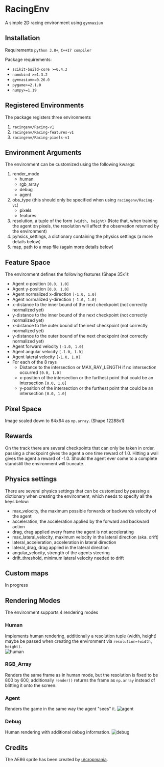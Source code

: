 # RacingEnv
A simple 2D racing environment using `gymnasium`

## Installation

Requirements `python 3.8+`, `C++17 compiler`

Package requirements:
- `scikit-build-core >=0.4.3`
- `nanobind >=1.3.2`
- `gymnasium>=0.26.0`
- `pygame>=2.1.0`
- `numpy>=1.19`

## Registered Environments

The package registers three environments

1. `racingenv/Racing-v1`
2. `racingenv/Racing-features-v1`
3. `racingenv/Racing-pixels-v1`

## Environment Arguments

The environment can be customized using the following kwargs:

1. render_mode
   - human
   - rgb_array
   - debug
   - agent
2. obs_type (this should only be specified when using `racingenv/Racing-v1`)
   - pixels
   - features
3. resolution, a tuple of the form `(width, height)` (Note that, when training the agent on pixels, the resolution will affect the observation returned by the environment)
4. pyhsics_settings, a dictionary containing the physics settings (a more details below)
5. map, path to a map file (again more details below)

## Feature Space

The environment defines the following features (Shape 35x1):
- Agent x-position `[0.0, 1.0]`
- Agent y-position `[0.0, 1.0]`
- Agent normalized x-direction `[-1.0, 1.0]`
- Agent normalized y-direction `[-1.0, 1.0]`
- x-distance to the inner bound of the next checkpoint (not correctly normalized yet)
- y-distance to the inner bound of the next checkpoint (not correctly normalized yet)
- x-distance to the outer bound of the next checkpoint (not correctly normalized yet)
- y-distance to the outer bound of the next checkpoint (not correctly normalized yet)
- Agent forward velocity `[-1.0, 1.0]`
- Agent angular velocity `[-1.0, 1.0]`
- Agent lateral velocity `[-1.0, 1.0]`
- For each of the 8 rays
  - Distance to the intersection or MAX_RAY_LENGTH if no intersection occurred `[0.0, 1.0]`
  - x-position of the intersection or the furthest point that could be an intersection `[0.0, 1.0]`
  - y-position of the intersection or the furthest point that could be an intersection `[0.0, 1.0]`

## Pixel Space

Image scaled down to 64x64 as `np.array`. (Shape 12288x1)

## Rewards

On the track there are several checkpoints that can only be taken in order, 
passing a checkpoint gives the agent a one time reward of 1.0. 
Hitting a wall gives the agent a reward of -1.0. Should the agent ever come to a complete
standstill the environment will truncate.

## Physics settings

There are several physics settings that can be customized by passing a dictionary when creating the environment,
which needs to specify all the keys below:

- max_velocity, the maximum possible forwards or backwards velocity of the agent
- acceleration, the acceleration applied by the forward and backward action
- drag, drag applied every frame the agent is not accelerating
- max_lateral_velocity, maximum velocity in the lateral direction (aka. drift)
- lateral_acceleration, acceleration in lateral direction
- lateral_drag, drag applied in the lateral direction
- angular_velocity, strength of the agents steering
- drift_threshold, minimum lateral velocity needed to drift

## Custom maps

In progress

## Rendering Modes

The environment supports 4 rendering modes

### Human

Implements human rendering, additionally a resolution tuple (width, height) maybe be passed when creating the environment via `resolution=(width, height)`.\
![human](https://github.com/laurenzlevi/RacingEnv/assets/72398071/a9d6e013-53e4-4315-bb76-3009827f909f)


### RGB_Array

Renders the same frame as in human mode, but the resolution is fixed to be 800 by 600, additionally `render()` returns the frame as `np.array` instead of blitting it onto the screen.

### Agent

Renders the game in the same way the agent "sees" it.
![agent](https://github.com/laurenzlevi/RacingEnv/assets/72398071/fcef8f33-55e2-4310-a304-456c7bf2c67a)

### Debug

Human rendering with additional debug information.
![debug](https://github.com/laurenzlevi/RacingEnv/assets/72398071/65a30f5f-ce82-49ae-aa67-f979c40be352)

## Credits

The AE86 sprite has been created by [u/cropmania](https://www.reddit.com/user/cropmania/).
